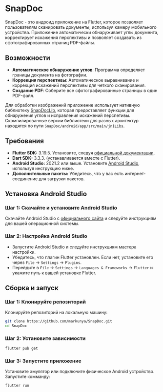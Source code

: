 # SnapDoc

SnapDoc - это андроид приложение на Flutter, которое позволяет пользователям сканировать документы, используя камеру мобильного устройства. Приложение автоматически обнаруживает углы документа, корректирует искажения перспективы и позволяет создавать из сфотографированных страниц PDF-файлы.

## Возможности

- **Автоматическое обнаружение углов**: Программа определяет границы документа на фотографии.
- **Коррекция перспективы**: Автоматическое выравнивание и коррекция искажений перспективы для четкого сканирования.
- **Создание PDF**: Соберите все сфотографированные страницы в один PDF-файл.

Для обработки изображений приложение использует нативную библиотеку [SnapDocLib](https://github.com/markunya/SnapDocLib), которая предоставляет функции для обнаружения углов и исправления искажений перспетивы. Скомпилированные версии библиотеки для разных архитектур находятся по пути `SnapDoc/android/app/src/main/jniLibs`.

## Требования

- **Flutter SDK:** 3.19.5. Установите, следуя [официальной документации](https://flutter.dev/docs/get-started/install).
- **Dart SDK:** 3.3.3. (устанавливается вместе с Flutter).
- **Android Studio:** 2021.2 или выше. Установите [Android Studio](https://developer.android.com/studio), используя инструкцию ниже.
- **Дополнительные пакеты:** Убедитесь, что у вас есть интернет-соединение для загрузки пакетов.

## Установка Android Studio

### Шаг 1: Скачайте и установите Android Studio
Скачайте Android Studio с [официального сайта](https://developer.android.com/studio) и следуйте инструкциям для вашей операционной системы.

### Шаг 2: Настройка Android Studio
- Запустите Android Studio и следуйте инструкциям мастера настройки.
- Убедитесь, что плагин Flutter установлен. Если нет, установите его через `File` -> `Settings` -> `Plugins`.
- Перейдите в `File` -> `Settings` -> `Languages & Frameworks` -> `Flutter` и укажите путь к вашей установке Flutter.

## Сборка и запуск

### Шаг 1: Клонируйте репозиторий
Клонируйте репозиторий на локальную машину:
```bash
git clone https://github.com/markunya/SnapDoc.git
cd SnapDoc
```

### Шаг 2: Установите зависимости
```bash
flutter pub get
```

### Шаг 3: Запустите приложение
Установите эмулятор или подключите физическое Android устройство. Запустите комманду:
```bash
flutter run
```

